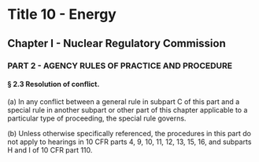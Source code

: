 
# Title 10 - Energy
## Chapter I - Nuclear Regulatory Commission
### PART 2 - AGENCY RULES OF PRACTICE AND PROCEDURE
#### § 2.3 Resolution of conflict.

(a) In any conflict between a general rule in subpart C of this part and a special rule in another subpart or other part of this chapter applicable to a particular type of proceeding, the special rule governs.

(b) Unless otherwise specifically referenced, the procedures in this part do not apply to hearings in 10 CFR parts 4, 9, 10, 11, 12, 13, 15, 16, and subparts H and I of 10 CFR part 110.
